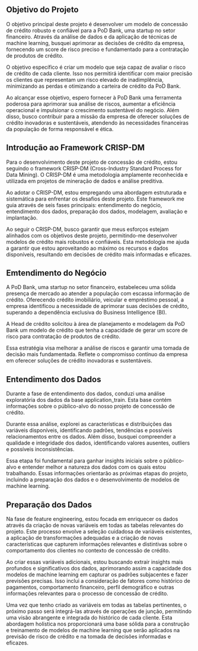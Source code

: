 ## Objetivo do Projeto

O objetivo principal deste projeto é desenvolver um modelo de concessão de crédito robusto e confiável para a PoD Bank, uma startup no setor financeiro. Através da análise de dados e da aplicação de técnicas de machine learning, busquei aprimorar as decisões de crédito da empresa, fornecendo um score de risco preciso e fundamentado para a contratação de produtos de crédito.

O objetivo específico é criar um modelo que seja capaz de avaliar o risco de crédito de cada cliente. Isso nos permitirá identificar com maior precisão os clientes que representam um risco elevado de inadimplência, minimizando as perdas e otimizando a carteira de crédito da PoD Bank.

Ao alcançar esse objetivo, espero fornecer à PoD Bank uma ferramenta poderosa para aprimorar sua análise de riscos, aumentar a eficiência operacional e impulsionar o crescimento sustentável do negócio. Além disso, busco contribuir para a missão da empresa de oferecer soluções de crédito inovadoras e sustentáveis, atendendo às necessidades financeiras da população de forma responsável e ética.

## Introdução ao Framework CRISP-DM

Para o desenvolvimento deste projeto de concessão de crédito, estou seguindo o framework CRISP-DM (Cross-Industry Standard Process for Data Mining). O CRISP-DM é uma metodologia amplamente reconhecida e utilizada em projetos de mineração de dados e análise preditiva.

Ao adotar o CRISP-DM, estou empregando uma abordagem estruturada e sistemática para enfrentar os desafios deste projeto. Este framework me guia através de seis fases principais: entendimento do negócio, entendimento dos dados, preparação dos dados, modelagem, avaliação e implantação.

Ao seguir o CRISP-DM, busco garantir que meus esforços estejam alinhados com os objetivos deste projeto, permitindo-me desenvolver modelos de crédito mais robustos e confiáveis. Esta metodologia me ajuda a garantir que estou aproveitando ao máximo os recursos e dados disponíveis, resultando em decisões de crédito mais informadas e eficazes.

## Emtendimento do Negócio

A PoD Bank, uma startup no setor financeiro, estabeleceu uma sólida presença de mercado ao atender a população com escassa informação de crédito. Oferecendo crédito imobiliário, veicular e empréstimo pessoal, a empresa identificou a necessidade de aprimorar suas decisões de crédito, superando a dependência exclusiva do Business Intelligence (BI).

A Head de crédito solicitou à área de planejamento e modelagem da PoD Bank um modelo de crédito que tenha a capacidade de gerar um score de risco para contratação de produtos de crédito.

Essa estratégia visa melhorar a análise de riscos e garantir uma tomada de decisão mais fundamentada. Reflete o compromisso contínuo da empresa em oferecer soluções de crédito inovadoras e sustentáveis.

## Entendimento dos Dados

Durante a fase de entendimento dos dados, conduzi uma análise exploratória dos dados da base application_train. Esta base contém informações sobre o público-alvo do nosso projeto de concessão de crédito.

Durante essa análise, explorei as características e distribuições das variáveis disponíveis, identificando padrões, tendências e possíveis relacionamentos entre os dados. Além disso, busquei compreender a qualidade e integridade dos dados, identificando valores ausentes, outliers e possíveis inconsistências.

Essa etapa foi fundamental para ganhar insights iniciais sobre o público-alvo e entender melhor a natureza dos dados com os quais estou trabalhando. Essas informações orientarão as próximas etapas do projeto, incluindo a preparação dos dados e o desenvolvimento de modelos de machine learning.

## Preparação dos Dados

Na fase de feature engineering, estou focada em enriquecer os dados através da criação de novas variáveis em todas as tabelas relevantes do projeto. Este processo envolve a seleção cuidadosa de variáveis existentes, a aplicação de transformações adequadas e a criação de novas características que capturem informações relevantes e distintivas sobre o comportamento dos clientes no contexto de concessão de crédito.

Ao criar essas variáveis adicionais, estou buscando extrair insights mais profundos e significativos dos dados, aprimorando assim a capacidade dos modelos de machine learning em capturar os padrões subjacentes e fazer previsões precisas. Isso inclui a consideração de fatores como histórico de pagamentos, comportamento financeiro, perfil demográfico e outras informações relevantes para o processo de concessão de crédito.

Uma vez que tenho criado as variáveis em todas as tabelas pertinentes, o próximo passo será integrá-las através de operações de junção, permitindo uma visão abrangente e integrada do histórico de cada cliente. Esta abordagem holística nos proporcionará uma base sólida para a construção e treinamento de modelos de machine learning que serão aplicados na previsão de risco de crédito e na tomada de decisões informadas e eficazes.

